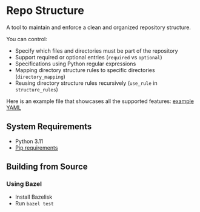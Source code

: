 # Repo Structure

A tool to maintain and enforce a clean and organized repository structure.

You can control:

- Specify which files and directories must be part of the repository
- Support required or optional entries (`required` vs `optional`)
- Specifications using Python regular expressions
- Mapping directory structure rules to specific directories (`directory_mapping`)
- Reusing directory structure rules recursively (`use_rule` in `structure_rules`)

Here is an example file that showcases all the supported features:
[example YAML](repo_structure_config.yaml)

## System Requirements

- Python 3.11
- [Pip requirements](requirements.in)

## Building from Source

### Using Bazel

- Install Bazelisk
- Run `bazel test`
